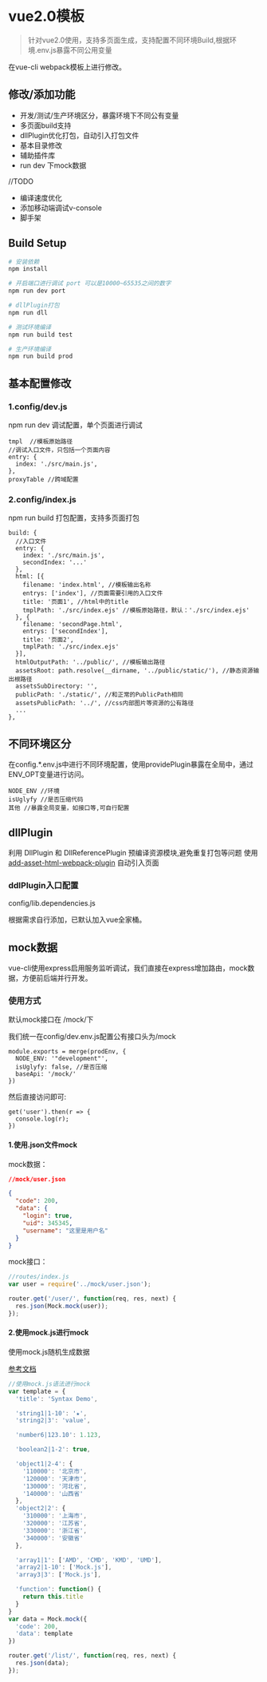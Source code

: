 # vue2.0模板

> 针对vue2.0使用，支持多页面生成，支持配置不同环境Build,根据环境.env.js暴露不同公用变量

在vue-cli webpack模板上进行修改。

## 修改/添加功能
- 开发/测试/生产环境区分，暴露环境下不同公有变量
- 多页面build支持
- dllPlugin优化打包，自动引入打包文件
- 基本目录修改
- 辅助插件库
- run dev 下mock数据

//TODO
- 编译速度优化
- 添加移动端调试v-console
- 脚手架

## Build Setup

``` bash
# 安装依赖
npm install

# 开启端口进行调试 port 可以是10000~65535之间的数字
npm run dev port

# dllPlugin打包
npm run dll

# 测试环境编译
npm run build test

# 生产环境编译
npm run build prod
```

## 基本配置修改
### 1.config/dev.js  
npm run dev 调试配置，单个页面进行调试

```
tmpl  //模板原始路径
//调试入口文件，只包括一个页面内容
entry: {
  index: './src/main.js',
},
proxyTable //跨域配置

```

### 2.config/index.js
npm run build 打包配置，支持多页面打包

```
build: {
  //入口文件
  entry: {
    index: './src/main.js',
    secondIndex: '...'
  },
  html: [{
    filename: 'index.html', //模板输出名称
    entrys: ['index'], //页面需要引用的入口文件
    title: '页面1', //html中的title 
    tmplPath: './src/index.ejs' //模板原始路径，默认：'./src/index.ejs'
  }, {
    filename: 'secondPage.html',
    entrys: ['secondIndex'], 
    title: '页面2',
    tmplPath: './src/index.ejs'
  }],
  htmlOutputPath: '../public/', //模板输出路径
  assetsRoot: path.resolve(__dirname, '../public/static/'), //静态资源输出根路径
  assetsSubDirectory: '',
  publicPath: './static/', //和正常的PublicPath相同
  assetsPublicPath: '../', //css内部图片等资源的公有路径
  ...
},
```

## 不同环境区分
在config.*.env.js中进行不同环境配置，使用providePlugin暴露在全局中，通过ENV_OPT变量进行访问。

```
NODE_ENV //环境
isUglyfy //是否压缩代码
其他 //暴露全局变量，如接口等,可自行配置
```

## dllPlugin
利用 DllPlugin 和 DllReferencePlugin 预编译资源模块,避免重复打包等问题
使用 [add-asset-html-webpack-plugin](https://github.com/SimenB/add-asset-html-webpack-plugin) 自动引入页面

### ddlPlugin入口配置
config/lib.dependencies.js

根据需求自行添加，已默认加入vue全家桶。

## mock数据
vue-cli使用express启用服务监听调试，我们直接在express增加路由，mock数据，方便前后端并行开发。

### 使用方式

默认mock接口在 /mock/下

我们统一在config/dev.env.js配置公有接口头为/mock

```
module.exports = merge(prodEnv, {
  NODE_ENV: '"development"',
  isUglyfy: false, //是否压缩
  baseApi: '/mock/'
})
```

然后直接访问即可:

```
get('user').then(r => {
  console.log(r);
})
```

#### 1.使用.json文件mock
mock数据：

``` json
//mock/user.json

{
  "code": 200,
  "data": {
    "login": true,
    "uid": 345345,
    "username": "这里是用户名"
  }
}
```

mock接口：

``` js
//routes/index.js
var user = require('../mock/user.json');

router.get('/user/', function(req, res, next) {
  res.json(Mock.mock(user));
});
``` 

#### 2.使用mock.js进行mock
使用mock.js随机生成数据

[参考文档](http://mockjs.com/0.1/)

``` js
//使用mock.js语法进行mock
var template = {
  'title': 'Syntax Demo',

  'string1|1-10': '★',
  'string2|3': 'value',

  'number6|123.10': 1.123,

  'boolean2|1-2': true,

  'object1|2-4': {
    '110000': '北京市',
    '120000': '天津市',
    '130000': '河北省',
    '140000': '山西省'
  },
  'object2|2': {
    '310000': '上海市',
    '320000': '江苏省',
    '330000': '浙江省',
    '340000': '安徽省'
  },

  'array1|1': ['AMD', 'CMD', 'KMD', 'UMD'],
  'array2|1-10': ['Mock.js'],
  'array3|3': ['Mock.js'],

  'function': function() {
    return this.title
  }
}
var data = Mock.mock({
  'code': 200,
  'data': template
})

router.get('/list/', function(req, res, next) {
  res.json(data);
});
```



